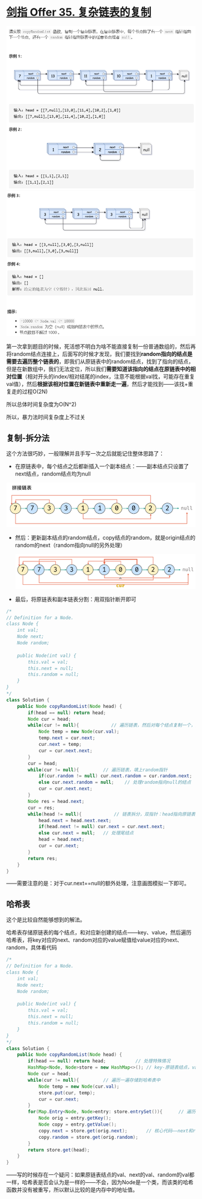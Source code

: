 # [剑指 Offer 35. 复杂链表的复制](https://leetcode-cn.com/problems/fu-za-lian-biao-de-fu-zhi-lcof/)

<img src="pic\image-20210505102545227.png" alt="image-20210505102545227" style="zoom:67%;" />

<img src="pic\image-20210505102602350.png" alt="image-20210505102602350" style="zoom:67%;" />

第一次拿到题目的时候，死活想不明白为啥不能直接复制一份普通数组的，然后再将random结点连接上，后面写的时候才发现，我们要找到**random指向的结点是需要去遍历整个链表的**，即我们从原链表中的random结点，找到了指向的结点，但是在新数组中，我们无法定位，所以我们**需要知道该指向的结点在原链表中的相对位置**（相对开头的index/相对结尾的index，注意不能根据val找，可能存在重复val值），然后**根据该相对位置在新链表中重新走一遍**，然后才能找到——该找+重复走的过程O(2N)

所以总体时间复杂度为O(N^2)

所以，暴力法时间复杂度上不过关

## 复制-拆分法

这个方法很巧妙，一般理解并且手写一次之后就能记住整体思路了：

- 在原链表中，每个结点之后都新插入一个副本结点：——副本结点只设置了next结点，random结点均为null

<img src="pic\image-20210505104139312.png" alt="image-20210505104139312" style="zoom:67%;" />

- 然后：更新副本结点的random结点，copy结点的random，就是origin结点的random的next（random指向null的另外处理）

  <img src="pic\image-20210505104506084.png" alt="image-20210505104506084" style="zoom:67%;" />

- 最后，将原链表和副本链表分割：用双指针断开即可

```java
/*
// Definition for a Node.
class Node {
    int val;
    Node next;
    Node random;

    public Node(int val) {
        this.val = val;
        this.next = null;
        this.random = null;
    }
}
*/
class Solution {
    public Node copyRandomList(Node head) {
        if(head == null) return head;
        Node cur = head;
        while(cur != null){            // 遍历链表，然后对每个结点复制一个，紧跟在该结点之后
            Node temp = new Node(cur.val);
            temp.next = cur.next;
            cur.next = temp;
            cur = cur.next.next;
        }
        cur = head;
        while(cur != null){			// 遍历链表，填上random指针
            if(cur.random != null) cur.next.random = cur.random.next;
            else cur.next.random = null;	// 处理random指向null的结点
            cur = cur.next.next;
        }
        Node res = head.next;
        cur = res;
        while(head != null){			// 链表拆分，双指针：head指向原链表；cur指向新链表
            head.next = head.next.next;
            if(head.next != null) cur.next = cur.next.next;	
            else cur.next = null;	// 处理尾结点
            head = head.next;
            cur = cur.next;
        }
        return res;
    }
}
```

——需要注意的是：对于cur.next==null的额外处理，注意画图模拟一下即可。

## 哈希表

这个是比较自然能够想到的解法。

哈希表存储原链表的每个结点，和对应新创建的结点——key、value，然后遍历哈希表，将key对应的next、random对应的value赋值给value对应的next、random，具体看代码

```java
/*
// Definition for a Node.
class Node {
    int val;
    Node next;
    Node random;

    public Node(int val) {
        this.val = val;
        this.next = null;
        this.random = null;
    }
}
*/
class Solution {
    public Node copyRandomList(Node head) {
        if(head == null) return head;			// 处理特殊情况
        HashMap<Node, Node>store = new HashMap<>();	// key-原链表结点，value-新链表结点
        Node cur = head;
        while(cur != null){			// 遍历一遍存储到哈希表中
            Node temp = new Node(cur.val);
            store.put(cur, temp);
            cur = cur.next;
        }
        for(Map.Entry<Node, Node>entry: store.entrySet()){		// 遍历哈希表
            Node orig = entry.getKey();
            Node copy = entry.getValue();
            copy.next = store.get(orig.next);		// 核心代码——next和random的赋值
            copy.random = store.get(orig.random);
        }
        return store.get(head);
    }
}
```

——写的时候存在一个疑问：如果原链表结点的val、next的val、random的val都一样，哈希表是否会认为是一样的——不会，因为Node是一个类，而该类的哈希函数并没有被重写，所以默认比较的是内存中的地址值。